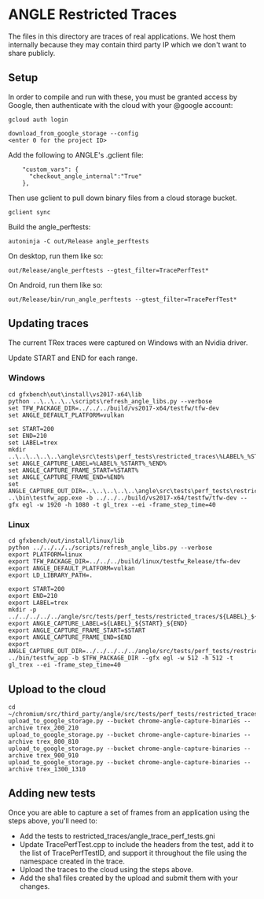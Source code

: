 # ANGLE Restricted Traces

The files in this directory are traces of real applications.  We host them
internally because they may contain third party IP which we don't want
to share publicly.

## Setup

In order to compile and run with these, you must be granted access by Google,
then authenticate with the cloud with your @google account:
```
gcloud auth login
```
```
download_from_google_storage --config
<enter 0 for the project ID>
```
Add the following to ANGLE's .gclient file:
```
    "custom_vars": {
      "checkout_angle_internal":"True"
    },
```
Then use gclient to pull down binary files from a cloud storage bucket.
```
gclient sync
```
Build the angle_perftests:
```
autoninja -C out/Release angle_perftests
```
On desktop, run them like so:
```
out/Release/angle_perftests --gtest_filter=TracePerfTest*
```
On Android, run them like so:
```
out/Release/bin/run_angle_perftests --gtest_filter=TracePerfTest*
```

## Updating traces

The current TRex traces were captured on Windows with an Nvidia driver.

Update START and END for each range.

### Windows

```
cd gfxbench\out\install\vs2017-x64\lib
python ..\..\..\..\scripts\refresh_angle_libs.py --verbose
set TFW_PACKAGE_DIR=../../../build/vs2017-x64/testfw/tfw-dev
set ANGLE_DEFAULT_PLATFORM=vulkan

set START=200
set END=210
set LABEL=trex
mkdir ..\..\..\..\..\angle\src\tests\perf_tests\restricted_traces\%LABEL%_%START%_%END%
set ANGLE_CAPTURE_LABEL=%LABEL%_%START%_%END%
set ANGLE_CAPTURE_FRAME_START=%START%
set ANGLE_CAPTURE_FRAME_END=%END%
set ANGLE_CAPTURE_OUT_DIR=..\..\..\..\..\angle\src\tests\perf_tests\restricted_traces\%LABEL%_%START%_%END%
..\bin\testfw_app.exe -b ../../../build/vs2017-x64/testfw/tfw-dev --gfx egl -w 1920 -h 1080 -t gl_trex --ei -frame_step_time=40
```

### Linux

```
cd gfxbench/out/install/linux/lib
python ../../../../scripts/refresh_angle_libs.py --verbose
export PLATFORM=linux
export TFW_PACKAGE_DIR=../../../build/linux/testfw_Release/tfw-dev
export ANGLE_DEFAULT_PLATFORM=vulkan
export LD_LIBRARY_PATH=.

export START=200
export END=210
export LABEL=trex
mkdir -p ../../../../../angle/src/tests/perf_tests/restricted_traces/${LABEL}_${START}_${END}
export ANGLE_CAPTURE_LABEL=${LABEL}_${START}_${END}
export ANGLE_CAPTURE_FRAME_START=$START
export ANGLE_CAPTURE_FRAME_END=$END
export ANGLE_CAPTURE_OUT_DIR=../../../../../angle/src/tests/perf_tests/restricted_traces/${LABEL}_${START}_${END}
../bin/testfw_app -b $TFW_PACKAGE_DIR --gfx egl -w 512 -h 512 -t gl_trex --ei -frame_step_time=40
```

## Upload to the cloud

```
cd ~/chromium/src/third_party/angle/src/tests/perf_tests/restricted_traces
upload_to_google_storage.py --bucket chrome-angle-capture-binaries --archive trex_200_210
upload_to_google_storage.py --bucket chrome-angle-capture-binaries --archive trex_800_810
upload_to_google_storage.py --bucket chrome-angle-capture-binaries --archive trex_900_910
upload_to_google_storage.py --bucket chrome-angle-capture-binaries --archive trex_1300_1310
```

## Adding new tests
Once you are able to capture a set of frames from an application using the steps above, you'll need to:

* Add the tests to restricted_traces/angle_trace_perf_tests.gni
* Update TracePerfTest.cpp to include the headers from the test, add it to the list of TracePerfTestID, and support it throughout the file using the namespace created in the trace.
* Upload the traces to the cloud using the steps above.
* Add the sha1 files created by the upload and submit them with your changes.
